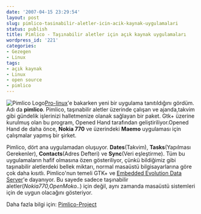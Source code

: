 ```yaml
---
date: '2007-04-15 23:29:54'
layout: post
slug: pimlico-tasinabilir-aletler-icin-acik-kaynak-uygulamalari
status: publish
title: Pimlico - Taşınabilir aletler için açık kaynak uygulamaları
wordpress_id: '221'
categories:
- Gezegen
- Linux
tags:
- açık kaynak
- Linux
- open source
- pimlico
---
```


![Pimlico Logo](http://blog.arsln.org/image/pimlico-logo.png)[Pro-linux](http://www.pro-linux.de/news/2007/11080.html)'e bakarken yeni bir uygulama tanıtıldığını gördüm. Adı da **pimlico**. Pimlico, taşınabilir aletler üzerinde çalışan ve  ajanda,takvim gibi gündelik işlerinizi halletmenize olanak sağlayan bir paket. Gtk+ üzerine kurulmuş olan bu program, Opened Hand tarafından geliştiriliyor.Opened Hand de daha önce, **Nokia 770** ve üzerindeki **Maemo** uygulaması için çalışmalar yapmış bir şirket. 

Pimlico, dört ana uygulamadan oluşuyor. **Dates**(Takvim), **Tasks**(Yapılması Gerekenler), **Contacts**(Adres Defteri) ve **Sync**(Veri eşleştirme). Tüm bu uygulamaların hafif olmasına özen gösteriliyor, çünkü bildiğimiz gibi taşınabilir aletlerdeki bellek miktarı, normal masaüstü bilgisayarlarına göre çok daha kısıtlı. Pimlico'nun temeli GTK+ ve [Embedded Evolution Data Server](http://projects.o-hand.com/eds)'e dayanıyor. Bu sayede sadece taşınabilir aletler(_Nokia770,OpenMoko.._) için değil, aynı zamanda masaüstü sistemleri için de uygun olacağını gösteriyor.

Daha fazla bilgi için: [Pimlico-Project](http://pimlico-project.org/) 



